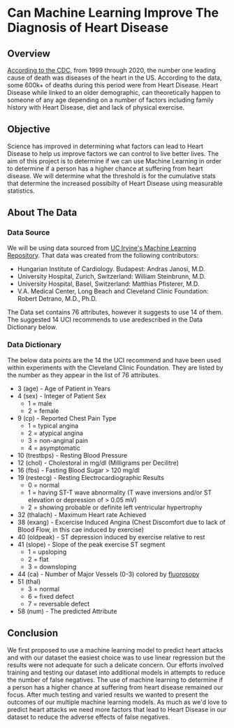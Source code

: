 # Can Machine Learning Improve The Diagnosis of Heart Disease


## Overview 

[According to the CDC,](https://wonder.cdc.gov/controller/datarequest/D76;jsessionid=DE3EB5A7DC7D076CE0244F57CA26) from 1999 through 2020, the number one leading cause of death was diseases of the heart in the US. According to the data, some 600k+ of deaths during this period were from Heart Disease. Heart Disease while linked to an older demographic, can theoretically happen to someone of any age depending on a number of factors including family history with Heart Disease, diet and lack of physical exercise.

## Objective
Science has improved in determining what factors can lead to Heart Disease to help us improve factors we can control to live better lives. The aim of this project is to determine if we can use Machine Learning in order to determine if a person has a higher chance at suffering from heart disease. We will determine what the threshold is for the cumulative stats that determine the increased possibilty of Heart Disease using measurable statistics.


## About The Data
### Data Source
We will be using data sourced from [UC Irvine's Machine Learning Repository](https://archive.ics.uci.edu/ml/datasets/Heart+Disease). That data was created from the following contributors:

* Hungarian Institute of Cardiology. Budapest: Andras Janosi, M.D.
* University Hospital, Zurich, Switzerland: William Steinbrunn, M.D.
* University Hospital, Basel, Switzerland: Matthias Pfisterer, M.D.
* V.A. Medical Center, Long Beach and Cleveland Clinic Foundation: Robert Detrano, M.D., Ph.D.

The Data set contains 76 attributes, however it suggests to use 14 of them. The suggested 14 UCI recommends to use aredescribed in the Data Dictionary below.

### Data Dictionary
The below data points are the 14 the UCI recommend and have been used within experiments with the Cleveland Clinic Foundation. They are listed by the number as they appear in the list of 76 attributes.


* 3 (age) - Age of Patient in Years
* 4 (sex) - Integer of Patient Sex
	* 1 = male
	* 2 = female
* 9 (cp) - Reported Chest Pain Type
	* 1 = typical angina
	* 2 = atypical angina
	* 3 = non-anginal pain
	* 4 = asymptomatic 
* 10 (trestbps) - Resting Blood Pressure
* 12 (chol) - Cholestoral in mg/dl (Milligrams per Decilitre)
* 16 (fbs) - Fasting Blood Sugar > 120 mg/dl
* 19 (restecg) - Resting Electrocardiographic Results
	* 0 = normal
	* 1 = having ST-T wave abnormality (T wave inversions and/or ST elevation or depression of > 0.05 mV)
	* 2 = showing probable or definite left ventricular hypertrophy
* 32 (thalach) - Maximum Heart rate Achieved
* 38 (exang) - Excercise Induced Angina (Chest Discomfort due to lack of Blood Flow, in this cae induced by exercise)
* 40 (oldpeak) - ST depression induced by exercise relative to rest
* 41 (slope) - Slope of the peak exercise ST segment
	* 1 = upsloping
	* 2 = flat
	* 3 = downsloping
* 44 (ca) - Number of Major Vessels (0-3) colored by [fluorosopy](https://www.hopkinsmedicine.org/health/treatment-tests-and-therapies/fluoroscopy-procedure#:~:text=Fluoroscopy%20is%20a%20study%20of,can%20be%20seen%20in%20detail.)
* 51 (thal)
	* 3 = normal
	* 6 = fixed defect
	* 7 = reversable defect
* 58 (num) - The predicted Attribute

## Conclusion
We first proposed to use a machine learning model to predict heart attacks and with our dataset the easiest choice was to use linear regression but the results were not adequate for such a delicate concern. Our efforts involved training and testing our dataset into additional models in attempts to reduce the number of false negatives. The use of machine learning to determine if a person has a higher chance at suffering from heart disease remained our focus. After much testing and varied results we wanted to present the outcomes of our multiple machine learning models. As much as we'd love to predict heart attacks we need more factors that lead to Heart Disease in our dataset to reduce the adverse effects of false negatives.
